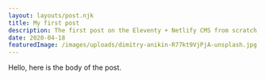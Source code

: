 ```yaml
---
layout: layouts/post.njk
title: My first post
description: The first post on the Eleventy + Netlify CMS from scratch blog
date: 2020-04-18
featuredImage: /images/uploads/dimitry-anikin-R77kt9VjPjA-unsplash.jpg
---
```

Hello, here is the body of the post.